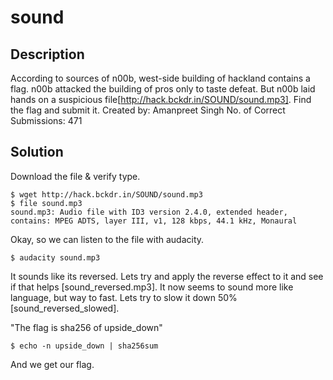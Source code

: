 # sound

## Description
According to sources of n00b, west-side building of hackland contains a flag. n00b attacked the building of pros only to taste defeat. But n00b laid hands on a suspicious file[http://hack.bckdr.in/SOUND/sound.mp3]. Find the flag and submit it.
Created by: Amanpreet Singh
No. of Correct Submissions: 471

## Solution

Download the file & verify type.
```
$ wget http://hack.bckdr.in/SOUND/sound.mp3
$ file sound.mp3
sound.mp3: Audio file with ID3 version 2.4.0, extended header, contains: MPEG ADTS, layer III, v1, 128 kbps, 44.1 kHz, Monaural

```

Okay, so we can listen to the file with audacity.

```
$ audacity sound.mp3
```

It sounds like its reversed. Lets try and apply the reverse effect to it and see if that helps [sound_reversed.mp3]. It now seems to sound more like language, but way to fast. Lets try to slow it down 50% [sound_reversed_slowed].

"The flag is sha256 of upside_down"

```
$ echo -n upside_down | sha256sum
```

And we get our flag.

